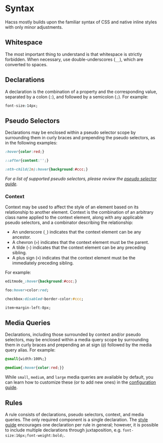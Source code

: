 # Syntax

Hacss mostly builds upon the familiar syntax of CSS and native inline styles
with only minor adjustments.

## Whitespace

The most important thing to understand is that whitespace is strictly forbidden.
When necessary, use double-underscores (`__`), which are converted to spaces.

## Declarations

A declaration is the combination of a property and the corresponding value,
separated by a colon (`:`), and followed by a semicolon (`;`). For example:

```css
font-size:14px;
```

## Pseudo Selectors

Declarations may be enclosed within a pseudo selector scope by surrounding them
in curly braces and prepending the pseudo selectors, as in the following
examples:

```css
:hover{color:red;}
```

```css
::after{content:'';}
```

```css
:nth-child(2n):hover{background:#ccc;}
```

_For a list of supported pseudo selectors, please review the
[pseudo selector guide](pseudo-selector-guide.md)._

### Context

Context may be used to affect the style of an element based on its relationship
to another element. Context is the combination of an arbitrary class name
applied to the context element, along with any applicable pseudo selectors, and
a combinator describing the relationship:

* An underscore (`_`) indicates that the context element can be any ancestor.
* A chevron (`>`) indicates that the context element must be the parent.
* A tilde (`~`) indicates that the context element can be any preceding sibling.
* A plus sign (`+`) indicates that the context element must be the immediately
  preceding sibling.

For example:

```css
editmode_:hover{background:#ccc;}
```

```css
foo:hover>color:red;
```

```css
checkbox:disabled~border-color:#ccc;
```

```css
item+margin-left:8px;
```

## Media Queries

Declarations, including those surrounded by context and/or pseudo selectors, may
be enclosed within a media query scope by surrounding them in curly braces and
prepending an at sign (`@`) followed by the media query alias. For example:

```css
@small{width:100%;}
```

```css
@medium{:hover{color:red;}}
```

While `small`, `medium`, and `large` media queries are available by default, you
can learn how to customize these (or to add new ones) in the
[configuration guide](configuration-guide.md).

## Rules

A rule consists of declarations, pseudo selectors, context, and media queries.
The only required component is a single declaration. The
[style guide](style-guide.md) encourages one declaration per rule in general;
however, it is possible to include multiple declarations through juxtaposition,
e.g. `font-size:16px;font-weight:bold;`.
